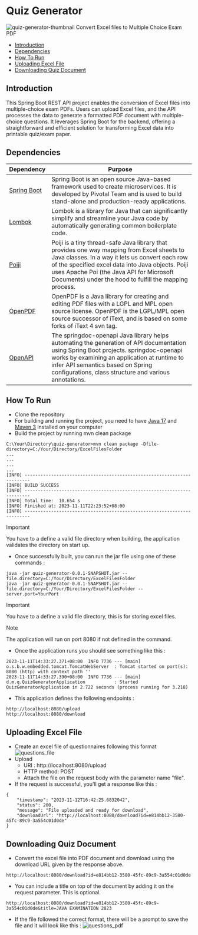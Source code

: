 # Quiz Generator
![quiz-generator-thumbnail](https://github.com/mrkevr/e-commerce/assets/98044708/9ec411c2-0da8-4e0e-a1f2-77c03503d82c)
Convert Excel files to Multiple Choice Exam PDF

- [Introduction](#introduction)
- [Dependencies](#dependencies)
- [How To Run](#how-to-run)
- [Uploading Excel File](#uploading-excel-file)
- [Downloading Quiz Document](#downloading-quiz-document)

## Introduction
This Spring Boot REST API project enables the conversion of Excel files into multiple-choice exam PDFs. Users can upload Excel files, and the API processes the data to generate a formatted PDF document with multiple-choice questions. It leverages Spring Boot for the backend, offering a straightforward and efficient solution for transforming Excel data into printable quiz/exam paper.

## Dependencies
| Dependency | Purpose |
| ------------- | ------------- |
| [Spring Boot](https://spring.io/projects/spring-boot) | Spring Boot is an open source Java-based framework used to create microservices. It is developed by Pivotal Team and is used to build stand-alone and production-ready applications.
| [Lombok](https://projectlombok.org) | Lombok is a library for Java that can significantly simplify and streamline your Java code by automatically generating common boilerplate code. |
| [Poiji](https://github.com/ozlerhakan/poiji) | Poiji is a tiny thread-safe Java library that provides one way mapping from Excel sheets to Java classes. In a way it lets us convert each row of the specified excel data into Java objects. Poiji uses Apache Poi (the Java API for Microsoft Documents) under the hood to fulfill the mapping process. |
| [OpenPDF](https://github.com/LibrePDF/OpenPDF) | OpenPDF is a Java library for creating and editing PDF files with a LGPL and MPL open source license. OpenPDF is the LGPL/MPL open source successor of iText, and is based on some forks of iText 4 svn tag. |
| [OpenAPI](https://springdoc.org) | The springdoc-openapi Java library helps automating the generation of API documentation using Spring Boot projects. springdoc-openapi works by examining an application at runtime to infer API semantics based on Spring configurations, class structure and various annotations. |

## How To Run
- Clone the repository
- For building and running the project, you need to have [Java 17](https://www.oracle.com/java/technologies/downloads/#java8](https://www.oracle.com/java/technologies/javase/jdk17-archive-downloads.html)) and [Maven 3](https://maven.apache.org/download.cgi) installed on your computer
- Build the project by running mvn clean package
```
C:\Your\Directory\quiz-generator>mvn clean package -Dfile-directory=C:/Your/Directory/ExcelFilesFolder
...
...
...
...
[INFO] ------------------------------------------------------------------------
[INFO] BUILD SUCCESS
[INFO] ------------------------------------------------------------------------
[INFO] Total time:  10.654 s
[INFO] Finished at: 2023-11-11T22:23:52+08:00
[INFO] ------------------------------------------------------------------------
```
> [!IMPORTANT]  
> You have to a define a valid file directory when building, the application validates the directory on start up.
- Once successfully built, you can run the jar file using one of these commands :
```
java -jar quiz-generator-0.0.1-SNAPSHOT.jar --file.directory=C:/Your/Directory/ExcelFilesFolder
java -jar quiz-generator-0.0.1-SNAPSHOT.jar --file.directory=C:/Your/Directory/ExcelFilesFolder --server.port=YourPort
```
> [!IMPORTANT]  
> You have to a define a valid file directory, this is for storing excel files.

> [!NOTE]  
> The application will run on port 8080 if not defined in the command.

- Once the application runs you should see something like this :
```
2023-11-11T14:33:27.371+08:00  INFO 7736 --- [main] o.s.b.w.embedded.tomcat.TomcatWebServer  : Tomcat started on port(s): 8080 (http) with context path ''
2023-11-11T14:33:27.390+08:00  INFO 7736 --- [main] d.m.q.QuizGeneratorApplication           : Started QuizGeneratorApplication in 2.722 seconds (process running for 3.218)
```
- This application defines the following endpoints :
```
http://localhost:8080/upload
http://localhost:8080/download
```
## Uploading Excel File
- Create an excel file of questionnaires following this format
![questions_file](https://github.com/mrkevr/quiz-generator/assets/98044708/10688583-a0ee-421f-bde6-9b3052b8769a)
- Upload
    - URI : http://localhost:8080/upload
    - HTTP method: POST
    - Attach the file on the request body with the parameter name "file".
- If the request is successful, you'll get a response like this :
```
{
    "timestamp": "2023-11-12T16:42:25.6832042",
    "status": 200,
    "message": "File uploaded and ready for download",
    "downloadUrl": "http://localhost:8080/download?id=e814bb12-3580-45fc-89c9-3a554c01d0de"
}
```
## Downloading Quiz Document
- Convert the excel file into PDF document and download using the download URL given by the response above.
```
http://localhost:8080/download?id=e814bb12-3580-45fc-89c9-3a554c01d0de
```
- You can include a title on top of the document by adding it on the request parameter. This is optional.
```
http://localhost:8080/download?id=e814bb12-3580-45fc-89c9-3a554c01d0de&title=JAVA EXAMINATION 2023
```
- If the file followed the correct format, there will be a prompt to save the file and it will look like this :
![questions_pdf](https://github.com/mrkevr/quiz-generator/assets/98044708/8efabe60-7dac-423a-aede-147235167ab9)
